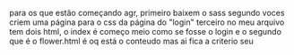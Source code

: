 para os que estão começando agr, primeiro baixem o sass
segundo voces criem uma página para o css da página do "login"
terceiro no meu arquivo tem dois html, o index é começo meio como se fosse o login e o segundo que é o flower.html é oq está o conteudo mas ai fica a criterio seu


